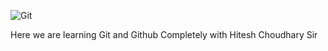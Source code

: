 ![Git](https://images.pexels.com/photos/4816921/pexels-photo-4816921.jpeg?_gl=1*rsbliz*_ga*MTQwMjQxMzkzNC4xNzQzNjg0MTky*_ga_8JE65Q40S6*czE3NTE4MDYxMzUkbzEyJGcxJHQxNzUxODA2MTQyJGo1MyRsMCRoMA..)

Here we are learning Git and Github Completely with Hitesh Choudhary Sir
